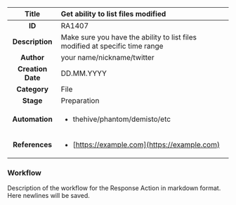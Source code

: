| Title                       |  Get ability to list files modified         |
|:---------------------------:|:--------------------|
| **ID**                      | RA1407            |
| **Description**             | Make sure you have the ability to list files modified at specific time range   |
| **Author**                  | your name/nickname/twitter        |
| **Creation Date**           | DD.MM.YYYY |
| **Category**                | File      |
| **Stage**                   | Preparation         |
| **Automation** |<ul><li>thehive/phantom/demisto/etc</li></ul>|
| **References** |<ul><li>[https://example.com](https://example.com)</li></ul>|

### Workflow

Description of the workflow for the Response Action in markdown format.  
Here newlines will be saved.  
